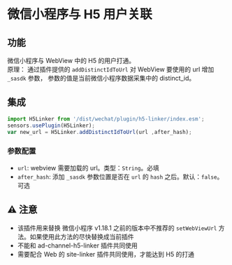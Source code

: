 # 微信小程序与 H5 用户关联

## 功能
微信小程序与 WebView 中的 H5 的用户打通。  
原理： 通过插件提供的 `addDistinctIdToUrl` 对 WebView 要使用的 url 增加 `_sasdk` 参数， 参数的值是当前微信小程序数据采集中的 distinct_id。

## 集成
```javascript
import H5Linker from '/dist/wechat/plugin/h5-linker/index.esm';
sensors.usePlugin(H5Linker);
var new_url = H5Linker.addDistinctIdToUrl(url ,after_hash);
```
### 参数配置
* `url`: webview 需要加载的 url。类型：`String`。必填 
* `after_hash`: 添加 `_sasdk` 参数位置是否在 `url` 的 `hash` 之后。默认：`false`。可选

## ⚠ 注意
* 该插件用来替换 微信小程序 v1.18.1 之前的版本中不推荐的 `setWebViewUrl` 方法。如果使用此方法的尽快替换成当前插件
* 不能和 ad-channel-h5-linker 插件共同使用
* 需要配合 Web 的 site-linker 插件共同使用，才能达到 H5 的打通